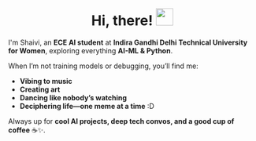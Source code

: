 

<h1 align="center">Hi, there! <img src="https://media.giphy.com/media/hvRJCLFzcasrR4ia7z/giphy.gif" width="35"></h1>
<p align="center">

I'm Shaivi, an **ECE AI student** at **Indira Gandhi Delhi Technical University for Women**, exploring everything **AI-ML & Python**.

When I’m not training models or debugging, you’ll find me:

-  **Vibing to music**  
-  **Creating art**  
-  **Dancing like nobody’s watching**  
-  **Deciphering life—one meme at a time** :D

Always up for **cool AI projects, deep tech convos, and a good cup of coffee** ☕✨.
<!--
**shaivi04/shaivi04** is a ✨ _special_ ✨ repository because its `README.md` (this file) appears on your GitHub profile.

Here are some ideas to get you started:

- 🔭 I’m currently working on ...
- 🌱 I’m currently learning ...
- 👯 I’m looking to collaborate on ...
- 🤔 I’m looking for help with ...
- 💬 Ask me about ...
- 📫 How to reach me: ...
- 😄 Pronouns: ...
- ⚡ Fun fact: ...
-->
